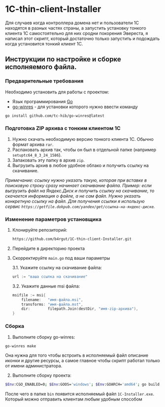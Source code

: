 # 1C-thin-client-Installer

Для случаев когда контроллера домена нет и пользователи 1С находятся в разных частях страны, а запустить установку тонкого клиента 1С самостоятельно для них сродни покорения Эвереста, я написал этот скрипт, который достаточно только запустить и подождать когда установится тонкий клиент 1С.

## Инструкции по настройке и сборке исполняемого файла.

### Предварительные требования

Необходимо установить для работы с проектом:

- Язык программирования [Go](https://go.dev/dl/) 
- [go-winres](https://github.com/tc-hib/go-winres) - для установки которого нужно ввести команду
```sh
go install github.com/tc-hib/go-winres@latest
```

### Подготовка ZIP архива с тонким клиентом 1С
1. Нужно скачать необходимую версию тонкого клиента 1С. Обычно формат архива `rar`.
2. Распаковать архив так, чтобы он был в отдельной папке (например `setuptc64_8_3_24_1586`).
3. Запаковать эту папку в архив `zip`.
4. Выгрузить архив в любое удобное облако и получить ссылку на скачивание.

*Примечание: ссылку нужно указать такую, которая при вставке в поисковую строку сразу начинает скачивание файла. 
Пример: если выгрузить файл на Яндекс.Диск и получить ссылку на скачивание, то скачается информация о файле, а не сам файл. Нужно указать конкретную ссылку на файл. Для получения ссылки я использую сервис `https://getfile.dokpub.com/yandex/get/ссылка-на-яндекс-диске`.*

### Изменение параметров установщика

1. Клонируйте репозиторий:
   ```sh
   https://github.com/b4rgut/1C-thin-client-Installer.git
   ```
2. Перейдите в директорию проекта
   
3. Скорректируйте `main.go` под ваши параметры

	3.1. Укажите ссылку на скачивание файла:
	```go
	url := "ваша ссылка на скачивание"
	```
	3.2. Укажите данные msi файла:
	```go
	msifile := msi{
		filename:   "имя-файла.msi",
		transforms: "имя-файла.mst",
		dir:        filepath.Join(destDir, "имя-zip-архива"),
	}
	```   

### Сборка

1. Выполните сборку go-winres:
```sh
go-winres make
```
Она нужна для того чтобы встроить в исполняемый файл описание иконки и другие ресурсы, а самое главное чтобы скрипт работал только от имени администратора.

2. Выполните сборку проекта:
```sh
$Env:CGO_ENABLED=0; $Env:GOOS='windows'; $Env:GOARCH='amd64'; go build -o bin/1C-Installer.exe
```

После чего в папке `bin` появится исполняемый файл `1C-Installer.exe`. Который можно отправить клиентам любым удобным способом

